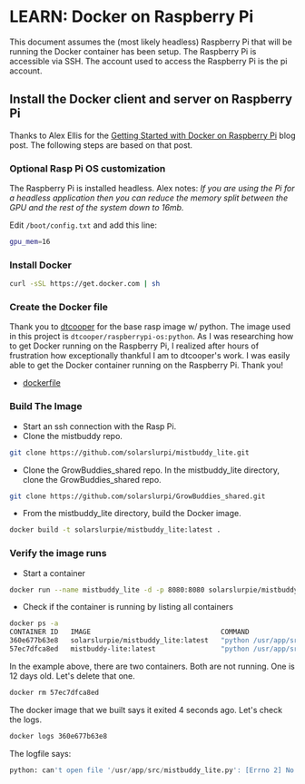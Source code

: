 # LEARN: Docker on Raspberry Pi
This document assumes the (most likely headless) Raspberry Pi that will be running the Docker container has been setup.  The Raspberry Pi is accessible via SSH.  The account used to access the Raspberry Pi is the pi account.
## Install the Docker client and server on Raspberry Pi
Thanks to Alex Ellis for the [Getting Started with Docker on Raspberry Pi](https://blog.alexellis.io/getting-started-with-docker-on-raspberry-pi/) blog post.  The following steps are based on that post.

### Optional Rasp Pi OS customization
The Raspberry Pi is installed headless.  Alex notes: *If you are using the Pi for a headless application then you can reduce the memory split between the GPU and the rest of the system down to 16mb.*

Edit `/boot/config.txt` and add this line:
```bash
gpu_mem=16
```
### Install Docker
```bash
curl -sSL https://get.docker.com | sh
```
### Create the Docker file
Thank you to [dtcooper](https://hub.docker.com/r/dtcooper/raspberrypi-os) for the base rasp image w/ python.  The image used in this project is `dtcooper/raspberrypi-os:python`.  As I was researching how to get Docker running on the Raspberry Pi, I realized after hours of frustration how exceptionally thankful I am to dtcooper's work.  I was easily able to get the Docker container running on the Raspberry Pi.    Thank you!
- [dockerfile](https://github.com/solarslurpi/mistBuddy/blob/main/dockerfile)

### Build The Image
- Start an ssh connection with the Rasp Pi.
- Clone the mistbuddy repo.
```bash
git clone https://github.com/solarslurpi/mistbuddy_lite.git
```
- Clone the GrowBuddies_shared repo. In the mistbuddy_lite directory, clone the GrowBuddies_shared repo.
```bash
git clone https://github.com/solarslurpi/GrowBuddies_shared.git
```

- From the mistbuddy_lite directory, build the Docker image.
```bash
docker build -t solarslurpie/mistbuddy_lite:latest .
```
### Verify the image runs
- Start a container
```bash
docker run --name mistbuddy_lite -d -p 8080:8080 solarslurpie/mistbuddy_lite:latest
```
- Check if the container is running by listing all containers
```bash
docker ps -a
CONTAINER ID   IMAGE                                COMMAND                  CREATED              STATUS                          PORTS                                       NAMES
360e677b63e8   solarslurpie/mistbuddy_lite:latest   "python /usr/app/src…"   5 seconds ago   Exited (2) 4 seconds ago             mistbuddy_lite
57ec7dfca8ed   mistbuddy-lite:latest                "python /usr/app/src…"   12 days ago          Exited (255) 12 days ago        0.0.0.0:8080->8080/tcp, :::8080->8080/tcp   mistbuddy-lite

```
In the example above, there are two containers.  Both are not running.  One is 12 days old.  Let's delete that one.
```bash
docker rm 57ec7dfca8ed
```
The docker image that we built says it exited 4 seconds ago.  Let's check the logs.
```bash
docker logs 360e677b63e8
```
The logfile says:
```python
python: can't open file '/usr/app/src/mistbuddy_lite.py': [Errno 2] No such file or directory
```
